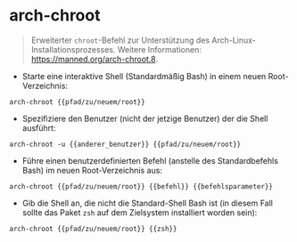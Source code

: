 # arch-chroot

> Erweiterter `chroot`-Befehl zur Unterstützung des Arch-Linux-Installationsprozesses.
> Weitere Informationen: <https://manned.org/arch-chroot.8>.

- Starte eine interaktive Shell (Standardmäßig Bash) in einem neuen Root-Verzeichnis:

`arch-chroot {{pfad/zu/neuem/root}}`

- Spezifiziere den Benutzer (nicht der jetzige Benutzer) der die Shell ausführt:

`arch-chroot -u {{anderer_benutzer}} {{pfad/zu/neuem/root}}`

- Führe einen benutzerdefinierten Befehl (anstelle des Standardbefehls Bash) im neuen Root-Verzeichnis aus:

`arch-chroot {{pfad/zu/neuem/root}} {{befehl}} {{befehlsparameter}}`

- Gib die Shell an, die nicht die Standard-Shell Bash ist (in diesem Fall sollte das Paket `zsh` auf dem Zielsystem installiert worden sein):

`arch-chroot {{pfad/zu/neuem/root}} {{zsh}}`
